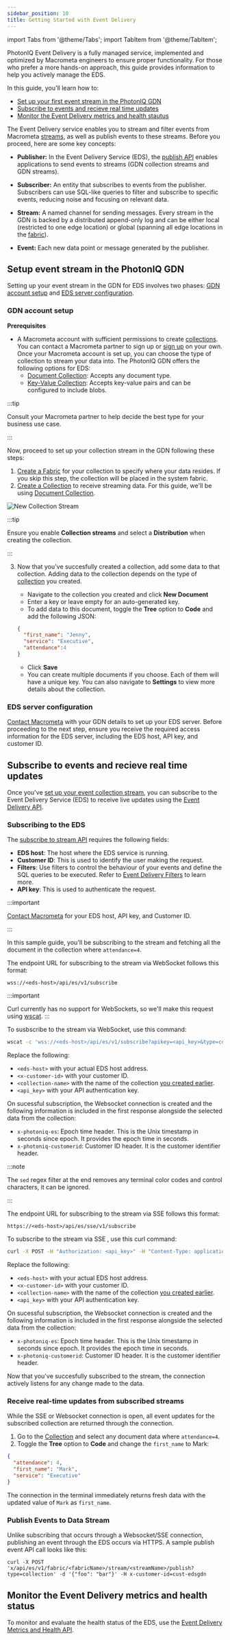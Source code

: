 ```yaml
---
sidebar_position: 10
title: Getting Started with Event Delivery
---
```


import Tabs from '@theme/Tabs';
import TabItem from '@theme/TabItem';

PhotonIQ Event Delivery is a fully managed service, implemented and optimized by Macrometa engineers to ensure proper functionality. For those who prefer a more hands-on approach, this guide provides information to help you actively manage  the EDS.

In this guide, you'll learn how to:
- [Set up your first event stream in the PhotonIQ GDN](#setup-event-stream-in-the-photoniq-gdn)
- [Subscribe to events and recieve real time updates](#subscribe-to-events-and-recieve-real-time-updates)
- [Monitor the Event Delivery metrics and health stautus](#monitor-the-event-delivery-metrics-and-health-status)


The Event Delivery service enables you to stream and filter events from Macrometa [streams](../../streams/), as well as publish events to these streams. Before you proceed, here are some key concepts:

- **Publisher:** In the Event Delivery Service (EDS), the [publish API](https://www.macrometa.com/docs/apiEds#/paths/api-es-v1-fabric-fabricName--stream--streamName--publish/post) enables applications to send events to streams (GDN collection streams and GDN streams). 
  
- **Subscriber:** An entity that subscribes to events from the publisher. Subscribers can use SQL-like queries to filter and subscribe to specific events, reducing noise and focusing on relevant data.
  
- **Stream:** A named channel for sending messages. Every stream in the GDN is backed by a distributed append-only log and can be either local (restricted to one edge location) or global (spanning all edge locations in the [fabric](../../geofabrics/)).
  
- **Event:** Each new data point or message generated by the publisher.


## Setup event stream in the PhotonIQ GDN
Setting up your event stream in the GDN for EDS involves two phases: [GDN account setup](#gdn-account-setup) and [EDS server configuration](#eds-server-configuration).

### GDN account setup
**Prerequisites**

- A Macrometa account with sufficient permissions to create [collections](../../collections/). You can contact a Macrometa partner to sign up or [sign up](https://www.macrometa.com/sign-up) on your own. Once your Macrometa account is set up, you can choose the type of collection to stream your data into. The PhotonIQ GDN offers the following options for EDS:
    - [Document Collection](../../collections/documents/index.md): Accepts any document type.
    - [Key-Value Collection](../../collections/keyvalue/index.md): Accepts key-value pairs and can be configured to include blobs.

:::tip

Consult your Macrometa partner to help decide the best type for your business use case.

:::

Now, proceed to set up your collection stream in the GDN following these steps:

1. [Create a Fabric](../../geofabrics/create-geofabric.md) for your collection to specify where your data resides. If you skip this step, the collection will be placed in the system fabric.
2. [Create a Collection](../../collections/index.md) to receive streaming data. For this guide, we'll be using [Document Collection](../../collections/documents/index.md).

![New Collection Stream](/img/photoniq/event-delivery/new-collection-stream.png)


:::tip

Ensure you enable **Collection streams** and select a **Distribution** when creating the collection.

:::


3. Now that you've succesfully created a collection, add some data to that collection. Adding data to the collection depends on the type of [collection](../../collections/index.md) you created. 

    - Navigate to the collection you created and click **New Document**
    - Enter a key or leave empty for an auto-generated key.
    - To add data to this document, toggle the **Tree** option to **Code** and add the following JSON:

    ```json
    {
      "first_name": "Jenny",
      "service": "Executive",
      "attendance":4
    }
    ```
    - Click **Save**
    - You can create multiple documents if you choose. Each of them will have a unique key. You can also navigate to **Settings** to view more details about the collection.

### EDS server configuration

[Contact Macrometa](https://www.macrometa.com/contact/sales) with your GDN details to set up your EDS server. Before proceeding to the next step, ensure you receive the required access information for the EDS server, including the EDS host, API key, and customer ID.


## Subscribe to events and recieve real time updates

Once you've [set up your event collection stream](#setup-event-stream-in-the-photoniq-gdn), you can subscribe to the Event Delivery Service (EDS) to receive live updates using the [Event Delivery API](https://www.macrometa.com/docs/apiEds#/). 

### Subscribing to the EDS

The [subscribe to  stream API](https://www.macrometa.com/docs/apiEds#/operations/subscribe-stream-ws) requires the following fields:

- **EDS host**: The host where the EDS service is running.
- **Customer ID**: This is used to identify the user making the request.
- **Filters**: Use filters to control the behaviour of your events and define the SQL queries to be executed. Refer to [Event Delivery Filters](event-delivery-filters.md) to learn more.
- **API key**: This is used to authenticate the request.


:::important

[Contact Macrometa](https://www.macrometa.com/contact/sales) for your EDS host, API key, and Customer ID.

:::

In this sample guide, you'll be subscribing to the stream and fetching all the document in the collection where `attendance=4`.

<Tabs groupId="operating-systems">
<TabItem value="ws" label="WebSocket">

The endpoint  URL for subscribing to the stream via WebSocket follows this format:

```
wss://<eds-host>/api/es/v1/subscribe
```

:::important

Curl currently has no support for WebSockets, so we'll make this request using [wscat](https://github.com/WebSockets/wscat).
:::

To susbscribe to the stream via WebSocket, use this command:

```bash
wscat -c 'wss://<eds-host>/api/es/v1/subscribe?apikey=<api_key>&type=collection&x-customer-id=<x-customer-id>&filters={"action": "add", "once": "FALSE", "initialData":"TRUE", "queries": ["select * from <collection-name> where attendance=4"]}' | sed -r "s/\x1B\[([0-9]{1,2}(;[0-9]{1,2})?)?[mGK]//g"
```
Replace the following:

- `<eds-host>` with your actual EDS host address.
- `<x-customer-id>` with your customer ID.
- `<collection-name>` with the name of the collection [you created earlier](#setup-event-stream-in-the-photoniq-gdn).
- `<api_key>` with your API authentication key.

On sucessful subscription, the Websocket connection is created and the following information is included in the first response alongside the selected data from the collection:

- `x-photoniq-es`: Epoch time header. This is the Unix timestamp in seconds since epoch. It provides the epoch time in seconds.
- `x-photoniq-customerid`: Customer ID header. It is the customer identifier header.

:::note

The `sed` regex filter at the end removes any terminal color codes and control characters, it can be ignored.

:::

</TabItem>

<TabItem value="sse" label="Server-Sent Event">

The endpoint  URL for subscribing to the stream via SSE follows this format:

```
https://<eds-host>/api/es/sse/v1/subscribe
```

To subscribe to the stream via SSE , use this curl command:

```bash
curl -X POST -H "Authorization: <api_key>" -H "Content-Type: application/json" -H "x-customer-id: <x-customer-id>" -d '{"type": "collection", "filters": {"once": "FALSE", "compress": "FALSE", "initialData":"TRUE", "queries": ["select * from <collection-name> where attendance=4"]}}' https://<eds-host>/api/es/sse/v1/subscribe
```

Replace the following:

- `<eds-host>` with your actual EDS host address.
- `<x-customer-id>` with your customer ID.
- `<collection-name>` with the name of the collection [you created earlier](#setup-event-stream-in-the-photoniq-gdn).
- `<api_key>` with your API authentication key.


On sucessful subscription, the Websocket connection is created and the following information is included in the first response alongside the selected data from the collection:

- `x-photoniq-es`: Epoch time header. This is the Unix timestamp in seconds since epoch. It provides the epoch time in seconds.
- `x-photoniq-customerid`: Customer ID header. It is the customer identifier header.

</TabItem>
</Tabs>


Now that you've succesfully subscribed to the stream, the connection actively listens for any change made to the data.

### Receive real-time updates from subscribed streams

While the SSE or Websocket connection is open, all event updates for the subscribed collection are returned through the connection.

1. Go to the [Collection](#setup-event-stream-in-the-photoniq-gdn) and select any document data where `attendance=4`.
2. Toggle the **Tree** option to **Code** and change the `first_name` to Mark:

```json
{
  "attendance": 4,
  "first_name": "Mark",
  "service": "Executive"
}
```

The connection in the terminal immediately returns fresh data with the updated value of `Mark` as `first_name`.

### Publish Events to Data Stream
Unlike subscribing that occurs through a Websocket/SSE connection, publishing an event through the EDS occurs via HTTPS.
A sample publish event API call looks like this:

```shell
curl -X POST 'x/api/es/v1/fabric/<fabricName>/stream/<streamName>/publish?type=collection' -d '{"foo": "bar"}' -H x-customer-id=cust-edsgdn
```


## Monitor the Event Delivery metrics and health status
To monitor and evaluate the health status of the EDS, use the [Event Delivery Metrics and Health API](https://www.macrometa.com/docs/apiEds#).






